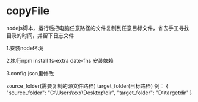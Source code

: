 # copyFile
nodejs脚本，运行后把电脑任意路径的文件复制到任意目标文件，省去手工寻找目录的时间，并留下日志文件

1.安装node环境

2.执行npm install fs-extra date-fns 安装依赖

3.config.json里修改

  source_folder(需要复制的源文件路径) 
  target_folder(目标路径)
  例：
  {
    "source_folder": "C:\\Users\\xxx\\Desktop\\dir",
    "target_folder": "D:\\targetdir"
  }
